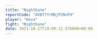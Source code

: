 ```yaml
---
title: "Nightbane"
reportCode: "AVBT7YrMDjP2NnFH"
player: "Keva"
fight: "Nightbane"
date: 2021-10-27T19:09:12.576000+00:00
---
```

